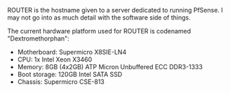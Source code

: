 ROUTER is the hostname given to a server dedicated to running PfSense. I may not go into as much detail with the software side of things.

The current hardware platform used for ROUTER is codenamed "Dextromethorphan":

- Motherboard: Supermicro X8SIE-LN4
- CPU: 1x Intel Xeon X3460
- Memory: 8GB (4x2GB) ATP Micron Unbuffered ECC DDR3-1333
- Boot storage: 120GB Intel SATA SSD
- Chassis: Supermicro CSE-813
